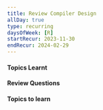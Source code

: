 ```yaml
---
title: Review Compiler Design
allDay: true
type: recurring
daysOfWeek: [R]
startRecur: 2023-11-30
endRecur: 2024-02-29
---
```

#### Topics Learnt

#### Review Questions

#### Topics to learn